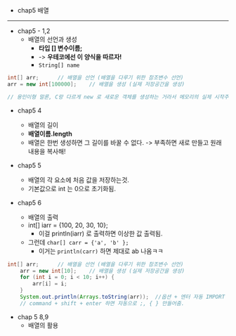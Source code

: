 - chap5 배열

---

- chap5 - 1,2
  - 배열의 선언과 생성
    - **타입 [] 변수이름;**
    - -> **우테코에선 이 양식을 따르자!**
    - ```String[] name```

``` JAVA
int[] arr;      // 배열을 선언 (배열을 다루기 위한 참조변수 선언)
arr = new int[100000];    // 배열을 생성 (실제 저장공간을 생성)

// 용민이형 말론, C랑 다르게 new 로 새로운 객체를 생성하는 거라서 메모리의 실제 시작주소랑 arr변수가 가리키는데가 다름. 포인터로 찝어주는 것처럼 실제 물리적 배열의 주소가 arr 변수에 저장됨.
```

- chap5 4
  - 배열의 길이
  - **배열이름.length**
  - 배열은 한번 생성하면 그 길이를 바꿀 수 없다. -> 부족하면 새로 만들고 원래 내용을 복사해!   

- chap5 5
  - 배열의 각 요소에 처음 값을 저장하는것.
  - 기본값으로 int 는 0으로 초기화됨.

- chap5 6
  - 배열의 출력
  - int[] iarr = {100, 20, 30, 10};
    - 이걸 println(iarr) 로 출력하면 이상한 값 출력됨.
  - 그런데 ```char[] carr = {'a', 'b' };```
    - 이거는 ```println(carr)``` 하면 제대로 ab 나옴ㅋㅋ

``` JAVA
int[] arr;      // 배열을 선언 (배열을 다루기 위한 참조변수 선언)
    arr = new int[10];    // 배열을 생성 (실제 저장공간을 생성)
    for (int i = 0; i < 10; i++) {
        arr[i] = i;
    }       
    System.out.println(Arrays.toString(arr));  //옵션 + 엔터 자동 IMPORT
    // command + shift + enter 하면 자동으로 ;, { } 만들어줌.
```

- chap 5 8,9
  - 배열의 활용